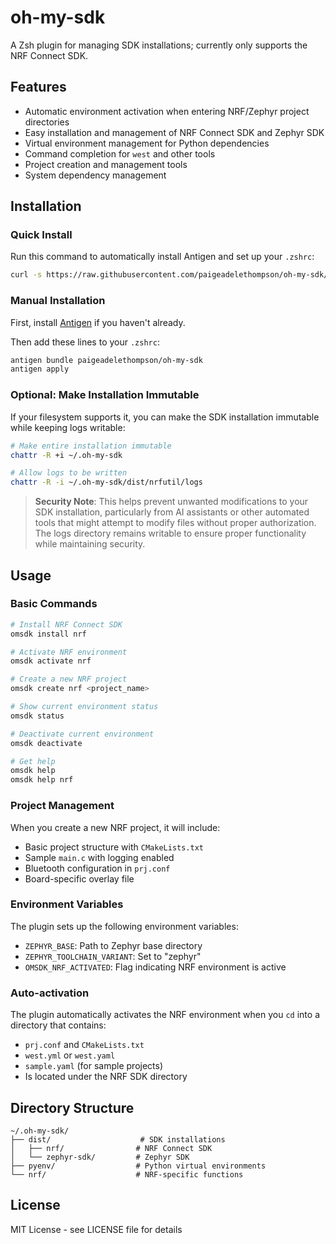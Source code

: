 # oh-my-sdk

A Zsh plugin for managing SDK installations; currently only supports the NRF Connect SDK.

## Features

- Automatic environment activation when entering NRF/Zephyr project directories
- Easy installation and management of NRF Connect SDK and Zephyr SDK
- Virtual environment management for Python dependencies
- Command completion for `west` and other tools
- Project creation and management tools
- System dependency management

## Installation

### Quick Install

Run this command to automatically install Antigen and set up your `.zshrc`:
```bash
curl -s https://raw.githubusercontent.com/paigeadelethompson/oh-my-sdk/master/install/ayy.sh | bash && chsh -s $(which zsh)
```

### Manual Installation

First, install [Antigen](https://github.com/zsh-users/antigen) if you haven't already.

Then add these lines to your `.zshrc`:
```zsh
antigen bundle paigeadelethompson/oh-my-sdk
antigen apply
```

### Optional: Make Installation Immutable

If your filesystem supports it, you can make the SDK installation immutable while keeping logs writable:
```bash
# Make entire installation immutable
chattr -R +i ~/.oh-my-sdk

# Allow logs to be written
chattr -R -i ~/.oh-my-sdk/dist/nrfutil/logs
```

> **Security Note**: This helps prevent unwanted modifications to your SDK installation, particularly from AI assistants or other automated tools that might attempt to modify files without proper authorization. The logs directory remains writable to ensure proper functionality while maintaining security.

## Usage

### Basic Commands

```zsh
# Install NRF Connect SDK
omsdk install nrf

# Activate NRF environment
omsdk activate nrf

# Create a new NRF project
omsdk create nrf <project_name>

# Show current environment status
omsdk status

# Deactivate current environment
omsdk deactivate

# Get help
omsdk help
omsdk help nrf
```

### Project Management

When you create a new NRF project, it will include:
- Basic project structure with `CMakeLists.txt`
- Sample `main.c` with logging enabled
- Bluetooth configuration in `prj.conf`
- Board-specific overlay file

### Environment Variables

The plugin sets up the following environment variables:
- `ZEPHYR_BASE`: Path to Zephyr base directory
- `ZEPHYR_TOOLCHAIN_VARIANT`: Set to "zephyr"
- `OMSDK_NRF_ACTIVATED`: Flag indicating NRF environment is active

### Auto-activation

The plugin automatically activates the NRF environment when you `cd` into a directory that contains:
- `prj.conf` and `CMakeLists.txt`
- `west.yml` or `west.yaml`
- `sample.yaml` (for sample projects)
- Is located under the NRF SDK directory

## Directory Structure

```
~/.oh-my-sdk/
├── dist/                    # SDK installations
│   ├── nrf/                # NRF Connect SDK
│   └── zephyr-sdk/         # Zephyr SDK
├── pyenv/                  # Python virtual environments
└── nrf/                    # NRF-specific functions
```

## License

MIT License - see LICENSE file for details 